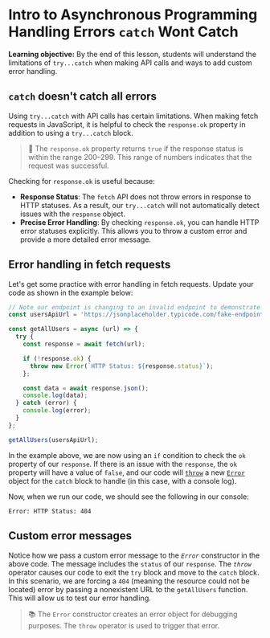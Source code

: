 <h1>
  <span class="headline">Intro to Asynchronous Programming</span>
  <span class="subhead">Handling Errors <code>catch</code> Wont Catch</span>
</h1>

**Learning objective:** By the end of this lesson, students will understand the limitations of `try...catch` when making API calls and ways to add custom error handling.

## `catch` doesn't catch all errors

Using `try...catch` with API calls has certain limitations. When making fetch requests in JavaScript, it is helpful to check the `response.ok` property in addition to using a `try...catch` block.

> 🧠 The `response.ok` property returns `true` if the response status is within the range 200–299. This range of numbers indicates that the request was successful.

Checking for `response.ok` is useful because:

- **Response Status**: The `fetch` API does not throw errors in response to HTTP statuses. As a result, our `try...catch` will not automatically detect issues with the `response` object.
- **Precise Error Handling**: By checking `response.ok`, you can handle HTTP error statuses explicitly. This allows you to throw a custom error and provide a more detailed error message.

## Error handling in fetch requests

Let's get some practice with error handling in fetch requests. Update your code as shown in the example below:

```javascript
// Note our endpoint is changing to an invalid endpoint to demonstrate a 404 error!
const usersApiUrl = 'https://jsonplaceholder.typicode.com/fake-endpoint/';

const getAllUsers = async (url) => {
  try {
    const response = await fetch(url);

    if (!response.ok) {
      throw new Error(`HTTP Status: ${response.status}`);
    };

    const data = await response.json();
    console.log(data);
  } catch (error) {
    console.log(error);
  }
};

getAllUsers(usersApiUrl);
```

In the example above, we are now using an `if` condition to check the `ok` property of our `response`. If there is an issue with the `response`, the `ok` property will have a value of `false`, and our code will [`throw`](https://developer.mozilla.org/en-US/docs/Web/JavaScript/Reference/Statements/throw) a new [`Error`](https://developer.mozilla.org/en-US/docs/Web/JavaScript/Reference/Global_Objects/Error/Error) object for the `catch` block to handle (in this case, with a console log).

Now, when we run our code, we should see the following in our console:

```plaintext
Error: HTTP Status: 404
```

## Custom error messages

Notice how we pass a custom error message to the *`Error`* constructor in the above code. The message includes the `status` of our `response`. The *`throw`* operator causes our code to exit the `try` block and move to the `catch` block. In this scenario, we are forcing a `404` (meaning the resource could not be located) error by passing a nonexistent URL to the `getAllUsers` function. This will allow us to test our error handling.

> 📚 The `Error` constructor creates an error object for debugging purposes. The `throw` operator is used to trigger that error.
